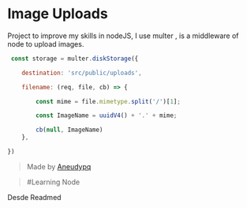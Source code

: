# Image Uploads

Project to improve my skills in nodeJS, I use multer , is a middleware of node to upload images.


```js
 const storage = multer.diskStorage({

    destination: 'src/public/uploads',

    filename: (req, file, cb) => {

        const mime = file.mimetype.split('/')[1];

        const ImageName = uuidV4() + '.' + mime;

        cb(null, ImageName)
    },

})

```





> Made by [Aneudypq](https://www.instagram.com/aneudypq)


> #Learning Node







<p> Desde Readmed </p>
